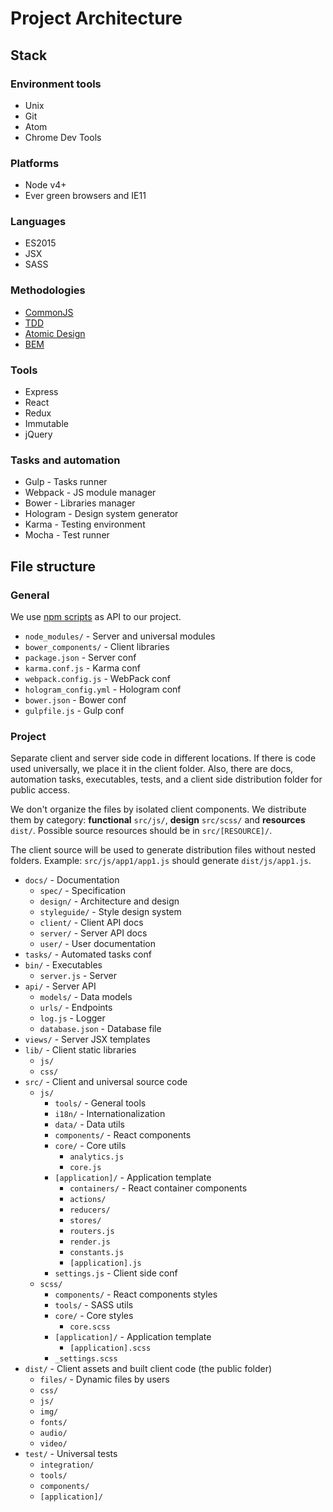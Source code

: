 # Project Architecture

## Stack

### Environment tools

- Unix
- Git
- Atom
- Chrome Dev Tools

### Platforms

- Node v4+
- Ever green browsers and IE11

### Languages

- ES2015
- JSX
- SASS

### Methodologies

- [CommonJS](http://commonjs.org)
- [TDD](https://en.wikipedia.org/wiki/Test-driven_development)
- [Atomic Design](http://atomicdesign.bradfrost.com)
- [BEM](https://en.bem.info)

### Tools

- Express
- React
- Redux
- Immutable
- jQuery

### Tasks and automation

- Gulp - Tasks runner
- Webpack - JS module manager
- Bower - Libraries manager
- Hologram - Design system generator
- Karma - Testing environment
- Mocha - Test runner

## File structure

### General

We use [npm scripts](https://docs.npmjs.com/misc/scripts) as API to our project.

- `node_modules/` - Server and universal modules
- `bower_components/` - Client libraries
- `package.json` - Server conf
- `karma.conf.js` - Karma conf
- `webpack.config.js` - WebPack conf
- `hologram_config.yml` - Hologram conf
- `bower.json` - Bower conf
- `gulpfile.js` - Gulp conf

### Project

Separate client and server side code in different locations. If there is code used universally, we place it in the client folder. Also, there are docs, automation tasks, executables, tests, and a client side distribution folder for public access.

We don't organize the files by isolated client components. We distribute them by category: **functional** `src/js/`, **design** `src/scss/` and **resources** `dist/`. Possible source resources should be in `src/[RESOURCE]/`.

The client source will be used to generate distribution files without nested folders. Example: `src/js/app1/app1.js` should generate `dist/js/app1.js`.

- `docs/` - Documentation
  - `spec/` - Specification
  - `design/` - Architecture and design
  - `styleguide/` - Style design system
  - `client/` - Client API docs
  - `server/` - Server API docs
  - `user/` - User documentation
- `tasks/` - Automated tasks conf
- `bin/` - Executables
  - `server.js` - Server
- `api/` - Server API
  - `models/` - Data models
  - `urls/` - Endpoints
  - `log.js` - Logger
  - `database.json` - Database file
- `views/` - Server JSX templates
- `lib/` - Client static libraries
  - `js/`
  - `css/`
- `src/` - Client and universal source code
  - `js/`
    - `tools/` - General tools
    - `i18n/` - Internationalization
    - `data/` - Data utils
    - `components/` - React components
    - `core/` - Core utils
      - `analytics.js`
      - `core.js`
    - `[application]/` - Application template
      - `containers/` - React container components
      - `actions/`
      - `reducers/`
      - `stores/`
      - `routers.js`
      - `render.js`
      - `constants.js`
      - `[application].js`
    - `settings.js` - Client side conf
  - `scss/`
    - `components/` - React components styles
    - `tools/` - SASS utils
    - `core/` - Core styles
      - `core.scss`
    - `[application]/` - Application template
      - `[application].scss`
    - `_settings.scss`
- `dist/` - Client assets and built client code (the public folder)
  - `files/` - Dynamic files by users
  - `css/`
  - `js/`
  - `img/`
  - `fonts/`
  - `audio/`
  - `video/`
- `test/` - Universal tests
  - `integration/`
  - `tools/`
  - `components/`
  - `[application]/`
